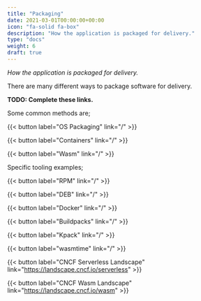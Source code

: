 ```yaml
---
title: "Packaging"
date: 2021-03-01T00:00:00+00:00
icon: "fa-solid fa-box"
description: "How the application is packaged for delivery."
type: "docs"
weight: 6
draft: true
---
```


_How the application is packaged for delivery._

There are many different ways to package software for delivery.

**TODO: Complete these links.**

Some common methods are;

{{< button label="OS Packaging" link="/" >}}
<br/>

{{< button label="Containers" link="/" >}}
<br/>

{{< button label="Wasm" link="/" >}}
<br/>

Specific tooling examples;

{{< button label="RPM" link="/" >}}
<br/>

{{< button label="DEB" link="/" >}}
<br/>

{{< button label="Docker" link="/" >}}
<br/>

{{< button label="Buildpacks" link="/" >}}
<br/>

{{< button label="Kpack" link="/" >}}
<br/>

{{< button label="wasmtime" link="/" >}}
<br/>

{{< button label="CNCF Serverless Landscape" link="https://landscape.cncf.io/serverless" >}}
<br/>

{{< button label="CNCF Wasm Landscape" link="https://landscape.cncf.io/wasm" >}}
<br/>

